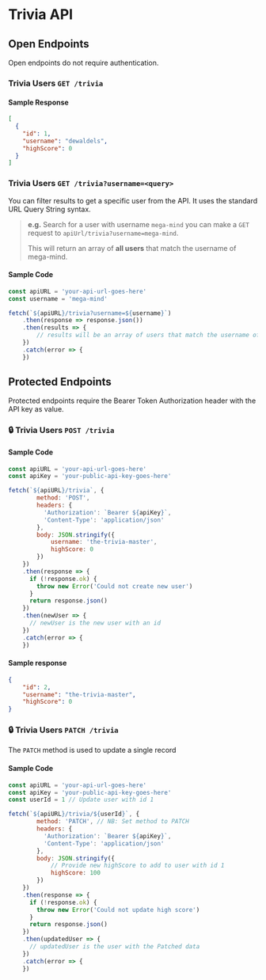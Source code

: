 # Trivia API

## Open Endpoints
Open endpoints do not require authentication.

### Trivia Users `GET /trivia`
#### Sample Response
```json
[
  {
    "id": 1,
    "username": "dewaldels",
    "highScore": 0
  }
]
```

### Trivia Users `GET /trivia?username=<query>`
You can filter results to get a specific user from the API. It uses the standard URL Query String syntax. 

> **e.g.** Search for a user with username `mega-mind` you can make a `GET` request to `apiUrl/trivia?username=mega-mind`.
> 
> This will return an array of **all users** that match the username of mega-mind.

#### Sample Code
```javascript
const apiURL = 'your-api-url-goes-here'
const username = 'mega-mind'

fetch(`${apiURL}/trivia?username=${username}`)
    .then(response => response.json())
    .then(results => {
        // results will be an array of users that match the username of mega-mind.
    })
    .catch(error => {
    })
```

## Protected Endpoints

Protected endpoints require the Bearer Token Authorization header with the API key as value.

### 🔒 Trivia Users `POST /trivia`

#### Sample Code
```javascript
const apiURL = 'your-api-url-goes-here'
const apiKey = 'your-public-api-key-goes-here'

fetch(`${apiURL}/trivia`, {
        method: 'POST',
        headers: {
          'Authorization': `Bearer ${apiKey}`,
          'Content-Type': 'application/json'
        },
        body: JSON.stringify({ 
            username: 'the-trivia-master', 
            highScore: 0 
        })
    })
    .then(response => {
      if (!response.ok) {
        throw new Error('Could not create new user')
      }
      return response.json()
    })
    .then(newUser => {
      // newUser is the new user with an id
    })
    .catch(error => {
    })
```

#### Sample response
```json
{
    "id": 2,
    "username": "the-trivia-master",
    "highScore": 0
}
```

### 🔒 Trivia Users `PATCH /trivia`
The `PATCH` method is used to update a single record

#### Sample Code
```javascript
const apiURL = 'your-api-url-goes-here'
const apiKey = 'your-public-api-key-goes-here'
const userId = 1 // Update user with id 1

fetch(`${apiURL}/trivia/${userId}`, {
        method: 'PATCH', // NB: Set method to PATCH
        headers: {
          'Authorization': `Bearer ${apiKey}`,
          'Content-Type': 'application/json'
        },
        body: JSON.stringify({
            // Provide new highScore to add to user with id 1
            highScore: 100  
        })
    })
    .then(response => {
      if (!response.ok) {
        throw new Error('Could not update high score')
      }
      return response.json()
    })
    .then(updatedUser => {
      // updatedUser is the user with the Patched data
    })
    .catch(error => {
    })
```
